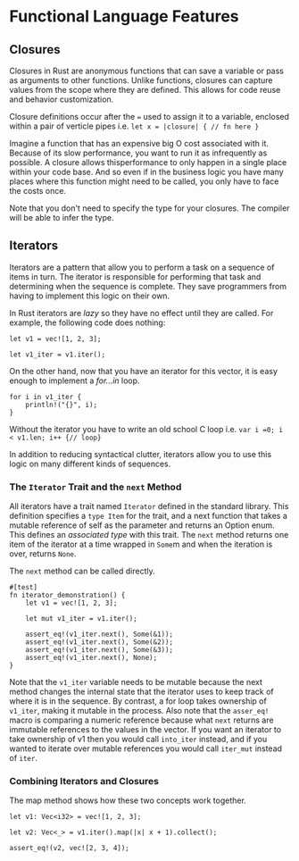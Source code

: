 # Functional Language Features

## Closures

Closures in Rust are anonymous functions that can save a variable or pass as arguments to other functions. Unlike functions, closures can capture values from the scope where they are defined. This allows for code reuse and behavior customization.

Closure definitions occur after the `=` used to assign it to a variable, enclosed within a pair of verticle pipes i.e. `let x = |closure| { // fn here }`

Imagine a function that has an expensive big O cost associated with it. Because of its slow performance, you want to run it as infrequently as possible. A closure allows thisperformance to only happen in a single place within your code base. And so even if in the business logic you have many places where this function might need to be called, you only have to face the costs once.

Note that you don't need to specify the type for your closures. The compiler will be able to infer the type.

## Iterators

Iterators are a pattern that allow you to perform a task on a sequence of items in turn. The iterator is responsible for performing that task and determining when the sequence is complete. They save programmers from having to implement this logic on their own.

In Rust iterators are *lazy* so they have no effect until they are called. For example, the following code does nothing:

```
let v1 = vec![1, 2, 3];

let v1_iter = v1.iter();
```

On the other hand, now that you have an iterator for this vector, it is easy enough to implement a *for...in* loop.

```
for i in v1_iter {
    println!("{}", i);
}
```

Without the iterator you have to write an old school C loop i.e. `var i =0; i < v1.len; i++ {// loop}`

In addition to reducing syntactical clutter, iterators allow you to use this logic on many different kinds of sequences.

### The `Iterator` Trait and the `next` Method

All iterators have a trait named `Iterator` defined in the standard library. This definition specifies a `type Item` for the trait, and a next function that takes a mutable reference of self as the parameter and returns an Option enum. This defines an *associated type* with this trait. The `next` method returns one item of the iterator at a time wrapped in `Some`m and when the iteration is over, returns `None`.

The `next` method can be called directly.

```
#[test]
fn iterator_demonstration() {
    let v1 = vec![1, 2, 3];

    let mut v1_iter = v1.iter();

    assert_eq!(v1_iter.next(), Some(&1));
    assert_eq!(v1_iter.next(), Some(&2));
    assert_eq!(v1_iter.next(), Some(&3));
    assert_eq!(v1_iter.next(), None);
}
```

Note that the `v1_iter` variable needs to be mutable because the next method changes the internal state that the iterator uses to keep track of where it is in the sequence. By contrast, a for loop takes ownership of `v1_iter`, making it mutable in the process. Also note that the `asser_eq!` macro is comparing a numeric reference because what `next` returns are immutable references to the values in the vector. If you want an iterator to take ownership of v1 then you would call `into_iter` instead, and if you wanted to iterate over mutable references you would call `iter_mut` instead of `iter`.

### Combining Iterators and Closures

The map method shows how these two concepts work together.

```
let v1: Vec<i32> = vec![1, 2, 3];

let v2: Vec<_> = v1.iter().map(|x| x + 1).collect();

assert_eq!(v2, vec![2, 3, 4]);
```


